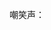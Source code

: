 嘲笑声：

<audio src="https://m701.music.126.net/20201202193019/de1875b7dd15312bc1137c46ae9294ef/jdyyaac/0309/535f/560c/4ca701131fd52815e498af1bc96543cc.m4a" control>
没有热情也要坚持奔跑。
## 没动力？

其实坚持也就几分钟的事。

你拼过了命啊，做个优秀的人。

为什么不拿出一腔孤勇把它学完？

下次赌气不要拿学习赌气。

## 不知道干什么？

### 首要

数学课预习跟进

电工电子笔记整理

英语单词list

计算机导论复习

### 次要

英语单词：单词书，百词斩

数学刷题：吉米多维奇，数学课本

数学建模：matlab书籍，老哥教你学数模

算法：三本书

C语言：Cprimer

四六级：网课